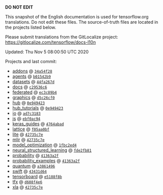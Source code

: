 __DO NOT EDIT__

This snapshot of the English documentation is used for tensorflow.org
translations. Do not edit these files. The source-of-truth files are located in
the projects listed below.

Please submit translations from the GitLocalize project: https://gitlocalize.com/tensorflow/docs-l10n

Updated: Thu Nov  5 08:00:50 UTC 2020

Projects and last commit:

- [addons](https://github.com/tensorflow/addons/tree/master/docs) @ <a href='https://github.com/tensorflow/addons/commit/34a54f280b3de6f1082c4b5c47d4698cb0a3a084'><code>34a54f28</code></a>
- [agents](https://github.com/tensorflow/agents/tree/master/docs) @ <a href='https://github.com/tensorflow/agents/commit/b01542b9fc72cee29875e845487a6d92b483a63b'><code>b01542b9</code></a>
- [datasets](https://github.com/tensorflow/datasets/tree/master/docs) @ <a href='https://github.com/tensorflow/datasets/commit/44fa267d8b95c4d12a884ab3d281e279a486c17c'><code>44fa267d</code></a>
- [docs](https://github.com/tensorflow/docs/tree/master/site/en) @ <a href='https://github.com/tensorflow/docs/commit/c29536c61940161f25d8672322851d126f771a84'><code>c29536c6</code></a>
- [federated](https://github.com/tensorflow/federated/tree/master/docs) @ <a href='https://github.com/tensorflow/federated/commit/ec3c89b4afa18d15d69cd5698cb3030387d55595'><code>ec3c89b4</code></a>
- [graphics](https://github.com/tensorflow/graphics/tree/master/tensorflow_graphics/g3doc) @ <a href='https://github.com/tensorflow/graphics/commit/d5c26cf05125e5c096f5b2cde6c85f88c7df2d59'><code>d5c26cf0</code></a>
- [hub](https://github.com/tensorflow/hub/tree/master/docs) @ <a href='https://github.com/tensorflow/hub/commit/0e9494231cf5a3af17591459a7af2a3839ed6958'><code>0e949423</code></a>
- [hub_tutorials](https://github.com/tensorflow/hub/tree/master/examples/colab) @ <a href='https://github.com/tensorflow/hub/commit/0e9494231cf5a3af17591459a7af2a3839ed6958'><code>0e949423</code></a>
- [io](https://github.com/tensorflow/io/tree/master/docs) @ <a href='https://github.com/tensorflow/io/commit/ad7c3183b1d78a09be410746b68ebeda8c8cc60e'><code>ad7c3183</code></a>
- [js](https://github.com/tensorflow/tfjs-website/tree/master/docs) @ <a href='https://github.com/tensorflow/tfjs-website/commit/ebf0ac944eab1f94c9d01f9430ba147f52fc937c'><code>ebf0ac94</code></a>
- [keras_guides](https://github.com/tensorflow/docs/tree/snapshot-keras/site/en/guide/keras) @ <a href='https://github.com/tensorflow/docs/commit/4764abad680f9698f8ba9ace121ac9d0d9cb69af'><code>4764abad</code></a>
- [lattice](https://github.com/tensorflow/lattice/tree/master/docs) @ <a href='https://github.com/tensorflow/lattice/commit/f05aa0bf2e85756f7a5f49f1378f0d1e428bea2d'><code>f05aa0bf</code></a>
- [lite](https://github.com/tensorflow/tensorflow/tree/master/tensorflow/lite/g3doc) @ <a href='https://github.com/tensorflow/tensorflow/commit/42735c7ea6c8532d479747d1fede9ea99ca64470'><code>42735c7e</code></a>
- [mlir](https://github.com/tensorflow/tensorflow/tree/master/tensorflow/compiler/mlir/g3doc) @ <a href='https://github.com/tensorflow/tensorflow/commit/42735c7ea6c8532d479747d1fede9ea99ca64470'><code>42735c7e</code></a>
- [model_optimization](https://github.com/tensorflow/model-optimization/tree/master/tensorflow_model_optimization/g3doc) @ <a href='https://github.com/tensorflow/model-optimization/commit/1fbc2ed46927105419128e90a6d4570d4f42b533'><code>1fbc2ed4</code></a>
- [neural_structured_learning](https://github.com/tensorflow/neural-structured-learning/tree/master/g3doc) @ <a href='https://github.com/tensorflow/neural-structured-learning/commit/fde2fb81d870e15ca3655ea2b28e6f9f352087b0'><code>fde2fb81</code></a>
- [probability](https://github.com/tensorflow/probability/tree/master/tensorflow_probability/g3doc) @ <a href='https://github.com/tensorflow/probability/commit/41363a2fd24e0aaf9aaca44e5350dc8e8224a7e3'><code>41363a2f</code></a>
- [probability_examples](https://github.com/tensorflow/probability/tree/master/tensorflow_probability/examples/jupyter_notebooks) @ <a href='https://github.com/tensorflow/probability/commit/41363a2fd24e0aaf9aaca44e5350dc8e8224a7e3'><code>41363a2f</code></a>
- [quantum](https://github.com/tensorflow/quantum/tree/master/docs) @ <a href='https://github.com/tensorflow/quantum/commit/a38614969eec993d243f1f1910efbf4567adacee'><code>a3861496</code></a>
- [swift](https://github.com/tensorflow/swift/tree/master/docs/site) @ <a href='https://github.com/tensorflow/swift/commit/43431d646f120fb21db64dcbce1140a56e1b410d'><code>43431d64</code></a>
- [tensorboard](https://github.com/tensorflow/tensorboard/tree/master/docs) @ <a href='https://github.com/tensorflow/tensorboard/commit/e5188f8bf3fea5df6e82244bf761557b07c4223e'><code>e5188f8b</code></a>
- [tfx](https://github.com/tensorflow/tfx/tree/master/docs) @ <a href='https://github.com/tensorflow/tfx/commit/d608f4e6e6e4e5d7e4f299cd8a6ae8b9e3e88843'><code>d608f4e6</code></a>
- [xla](https://github.com/tensorflow/tensorflow/tree/master/tensorflow/compiler/xla/g3doc) @ <a href='https://github.com/tensorflow/tensorflow/commit/42735c7ea6c8532d479747d1fede9ea99ca64470'><code>42735c7e</code></a>

